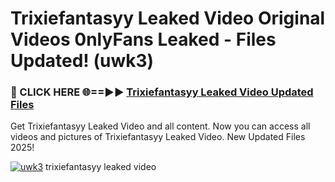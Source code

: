 # Trixiefantasyy Leaked Video Original Videos 0nlyFans Leaked - Files Updated! (uwk3)

<h3>🔴 CLICK HERE 🌐==►► <a href="https://best4dudes.click/HH4t6V" rel="nofollow">Trixiefantasyy Leaked Video Updated Files</a></h3>

Get Trixiefantasyy Leaked Video and all content. Now you can access all videos and pictures of Trixiefantasyy Leaked Video. New Updated Files 2025!

[![uwk3](https://github.com/user-attachments/assets/8c521d6e-e6e3-4a75-9320-d58ab9d79d5b)](https://best4dudes.click/HH4t6V)
trixiefantasyy leaked video